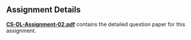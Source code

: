 ## Assignment Details  
[**CS-DL-Assignment-02.pdf**](./CS-DL-Assignment-02.pdf) contains the detailed question paper for this assignment.

